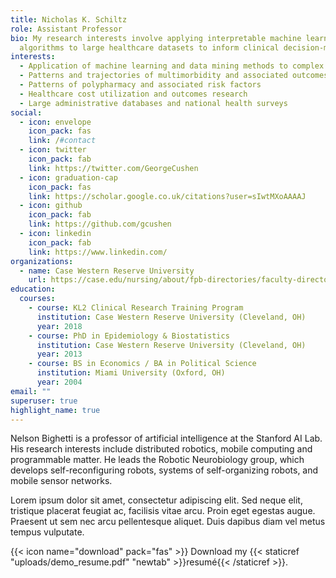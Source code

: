 ```yaml
---
title: Nicholas K. Schiltz
role: Assistant Professor
bio: My research interests involve applying interpretable machine learning
  algorithms to large healthcare datasets to inform clinical decision-making
interests:
  - Application of machine learning and data mining methods to complex problems
  - Patterns and trajectories of multimorbidity and associated outcomes
  - Patterns of polypharmacy and associated risk factors
  - Healthcare cost utilization and outcomes research
  - Large administrative databases and national health surveys
social:
  - icon: envelope
    icon_pack: fas
    link: /#contact
  - icon: twitter
    icon_pack: fab
    link: https://twitter.com/GeorgeCushen
  - icon: graduation-cap
    icon_pack: fas
    link: https://scholar.google.co.uk/citations?user=sIwtMXoAAAAJ
  - icon: github
    icon_pack: fab
    link: https://github.com/gcushen
  - icon: linkedin
    icon_pack: fab
    link: https://www.linkedin.com/
organizations:
  - name: Case Western Reserve University
    url: https://case.edu/nursing/about/fpb-directories/faculty-directory/nicholas-k-schiltz
education:
  courses:
    - course: KL2 Clinical Research Training Program
      institution: Case Western Reserve University (Cleveland, OH)
      year: 2018
    - course: PhD in Epidemiology & Biostatistics
      institution: Case Western Reserve University (Cleveland, OH)
      year: 2013
    - course: BS in Economics / BA in Political Science
      institution: Miami University (Oxford, OH)
      year: 2004
email: ""
superuser: true
highlight_name: true
---
```

Nelson Bighetti is a professor of artificial intelligence at the Stanford AI Lab. His research interests include distributed robotics, mobile computing and programmable matter. He leads the Robotic Neurobiology group, which develops self-reconfiguring robots, systems of self-organizing robots, and mobile sensor networks.

Lorem ipsum dolor sit amet, consectetur adipiscing elit. Sed neque elit, tristique placerat feugiat ac, facilisis vitae arcu. Proin eget egestas augue. Praesent ut sem nec arcu pellentesque aliquet. Duis dapibus diam vel metus tempus vulputate.

{{< icon name="download" pack="fas" >}} Download my {{< staticref "uploads/demo_resume.pdf" "newtab" >}}resumé{{< /staticref >}}.